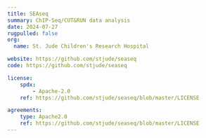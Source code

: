 ```yaml
---
title: SEAseq
summary: ChIP-Seq/CUT&RUN data analysis
date: 2024-07-27
rugpulled: false
org:
  name: St. Jude Children's Research Hospital

website: https://github.com/stjude/seaseq
code: https://github.com/stjude/seaseq

license:
    spdx:
        - Apache-2.0
    ref: https://github.com/stjude/seaseq/blob/master/LICENSE

agreements:
    type: Apache2.0
    ref: https://github.com/stjude/seaseq/blob/master/LICENSE
---
```

